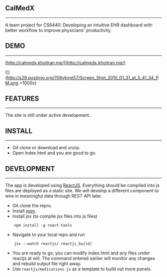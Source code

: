 ## CalMedX
---
A team project for CS6440: Developing an intuitive EHR dashboard with better workflow to improve physicians' productivity.

## DEMO
---
[http://calmedx.khoitran.me/](http://calmedx.khoitran.me/)

![](http://s28.postimg.org/709ykme57/Screen_Shot_2015_01_31_at_5_41_34_PM.png =1000x)

## FEATURES
---
The site is still under active development.

## INSTALL
---
* Git clone or download and unzip.
* Open index.html and you are good to go.

## DEVELOPMENT
---
The app is developed using [ReactJS](https://github.com/reactjs/). Everything should be compiled into js files are deployed as a static site. We will develop a different component to wire in meaningful data through REST API later.

* Git clone the repro.
* Install [npm](http://nodejs.org/download/).
* Install jsx (to compile jsx files into js files)
``` 
	npm install -g react-tools
```		
* Navigate to your local repo and run
```
	jsx --watch reactjs/ reactjs_build/
```
* You are ready to go, you can modify index.html and any files under reactjs at will. The command entered earlier will monitor any changes and rebuild output file right away.
* Use ```reactjs/medications.js``` as a template to build out more panels.


